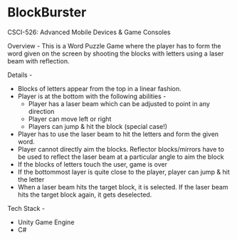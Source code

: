 # BlockBurster

CSCI-526: Advanced Mobile Devices & Game Consoles

Overview -
This is a Word Puzzle Game where the player has to form the word given on the screen by shooting the blocks with letters using a laser beam with reflection.

Details - 
* Blocks of letters appear from the top in a linear fashion.
* Player is at the bottom with the following abilities -
  * Player has a laser beam which can be adjusted to point in any direction
  * Player can move left or right
  * Players can jump & hit the block (special case!)
* Player has to use the laser beam to hit the letters and form the given word.
* Player cannot directly aim the blocks. Reflector blocks/mirrors have to be used to reflect the laser beam at a particular angle to aim the block
* If the blocks of letters touch the user, game is over
* If the bottommost layer is quite close to the player, player can jump & hit the letter
* When a laser beam hits the target block, it is selected. If the laser beam hits the target block again, it gets deselected.


Tech Stack - 

* Unity Game Engine
* C#


